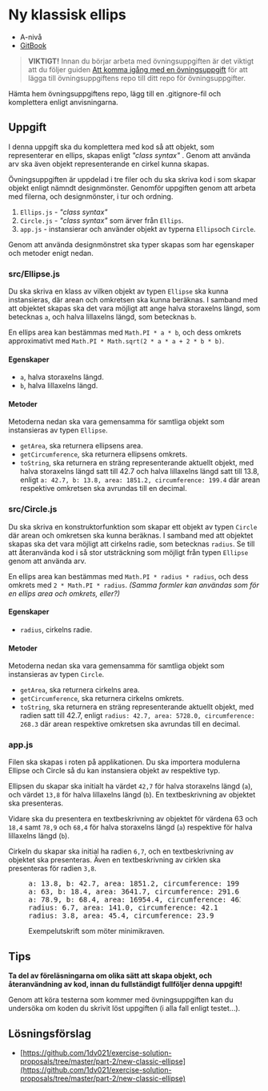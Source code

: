 # Ny klassisk ellips

- A-nivå
- [GitBook](https://coursepress.gitbooks.io/1dv021/content/ovningsuppgifter/del2/ny-klassik-ellips/)

>__VIKTIGT!__ Innan du börjar arbeta med övningsuppgiften är det viktigt att du följer guiden [Att komma igång med en övningsuppgift](https://coursepress.gitbooks.io/1dv021/content/guider/att-komma-igang-med-en-ovningsuppgift/) för att lägga till övningsuppgiftens repo till ditt repo för övningsuppgifter.

Hämta hem övningsuppgiftens repo, lägg till en .gitignore-fil och komplettera enligt anvisningarna.

## Uppgift

I denna uppgift ska du komplettera med kod så att objekt, som representerar en ellips, skapas enligt _"class syntax"_ . Genom att använda arv ska även objekt representerande en cirkel kunna skapas.

Övningsuppgiften är uppdelad i tre filer och du ska skriva kod i som skapar objekt enligt nämndt designmönster. Genomför uppgiften genom att arbeta med filerna, och designmönster, i tur och ordning.

1. `Ellips.js` - _"class syntax"_
1. `Circle.js` - _"class syntax"_ som ärver från `Ellips`.
1. `app.js` - instansierar och använder objekt av typerna `Ellips`och `Circle`.

Genom att använda designmönstret ska typer skapas som har egenskaper och metoder enigt nedan.

### src/Ellipse.js

Du ska skriva en klass av vilken objekt av typen `Ellipse` ska kunna instansieras, där arean och omkretsen ska kunna beräknas. I samband med att objektet skapas ska det vara möjligt att ange halva storaxelns längd, som betecknas `a`, och halva lillaxelns längd, som betecknas `b`.

En ellips area kan bestämmas med `Math.PI * a * b`, och dess omkrets approximativt med `Math.PI * Math.sqrt(2 * a * a + 2 * b * b)`.

#### Egenskaper

- `a`, halva storaxelns längd.
- `b`, halva lillaxelns längd.

#### Metoder

Metoderna nedan ska vara gemensamma för samtliga objekt som instansieras av typen `Ellipse`.

- `getArea`, ska returnera ellipsens area.
- `getCircumference`, ska returnera ellipsens omkrets.
- `toString`, ska returnera en sträng representerande aktuellt objekt, med halva storaxelns längd satt till 42.7 och halva lillaxelns längd satt till 13.8, enligt `a: 42.7, b: 13.8, area: 1851.2, circumference: 199.4` där arean respektive omkretsen ska avrundas till en decimal.

### src/Circle.js

Du ska skriva en konstruktorfunktion som skapar ett objekt av typen `Circle` där arean och omkretsen ska kunna beräknas. I samband med att objektet skapas ska det vara möjligt att cirkelns radie, som betecknas `radius`. Se till att återanvända kod i så stor utsträckning som möjligt från typen `Ellipse` genom att använda arv.

En ellips area kan bestämmas med `Math.PI * radius * radius`, och dess omkrets med `2 * Math.PI * radius`. _(Samma formler kan användas som för en ellips area och omkrets, eller?)_

#### Egenskaper

- `radius`, cirkelns radie.

#### Metoder

Metoderna nedan ska vara gemensamma för samtliga objekt som instansieras av typen `Circle`.

- `getArea`, ska returnera cirkelns area.
- `getCircumference`, ska returnera cirkelns omkrets.
- `toString`, ska returnera en sträng representerande aktuellt objekt, med radien satt till 42.7, enligt `radius: 42.7, area: 5728.0, circumference: 268.3` där arean respektive omkretsen ska avrundas till en decimal.

### app.js

Filen ska skapas i roten på applikationen. Du ska importera modulerna Ellipse och Circle så du kan instansiera objekt av respektive typ.

Ellipsen du skapar ska initialt ha värdet `42,7` för halva storaxelns längd (`a`), och värdet `13,8` för halva lillaxelns längd (`b`). En textbeskrivning av objektet ska presenteras.

Vidare ska du presentera en textbeskrivning av objektet för värdena 63 och `18,4` samt `78,9` och `68,4` för halva storaxelns längd (`a`) respektive för halva lillaxelns längd (`b`).

Cirkeln du skapar ska initial ha radien `6,7`, och en textbeskrivning av objektet ska presenteras. Även en textbeskrivning av cirklen ska presenteras för radien `3,8`.

<figure>
<pre class="command-line">a: 13.8, b: 42.7, area: 1851.2, circumference: 199.4
a: 63, b: 18.4, area: 3641.7, circumference: 291.6
a: 78.9, b: 68.4, area: 16954.4, circumference: 463.9
radius: 6.7, area: 141.0, circumference: 42.1
radius: 3.8, area: 45.4, circumference: 23.9</pre>
<figcaption>Exempelutskrift som möter minimikraven.</figcaption>
</figure>

## Tips

__Ta del av föreläsningarna om olika sätt att skapa objekt, och återanvändning av kod, innan du fullständigt fullföljer denna uppgift!__

Genom att köra testerna som kommer med övningsuppgiften kan du undersöka om koden du skrivit löst uppgiften (i alla fall enligt testet...).

## Lösningsförslag

- [https://github.com/1dv021/exercise-solution-proposals/tree/master/part-2/new-classic-ellipse](https://github.com/1dv021/exercise-solution-proposals/tree/master/part-2/new-classic-ellipse)
